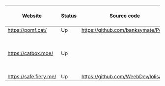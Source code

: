 | Website                    | Status | Source code                                   | Size limit (MiB) | JS-free? | Notes
|----------------------------|--------|-----------------------------------------------|------------------|----------|----------------------------------
| https://pomf.cat/          | Up     | https://github.com/banksymate/Pomf            |               75 | No       |
| https://catbox.moe/        | Up     |                                               |              200 | No       | JS-free version now returns 502
| https://safe.fiery.me/     | Up     | https://github.com/WeebDev/lolisafe           |              512 | Yes      |
